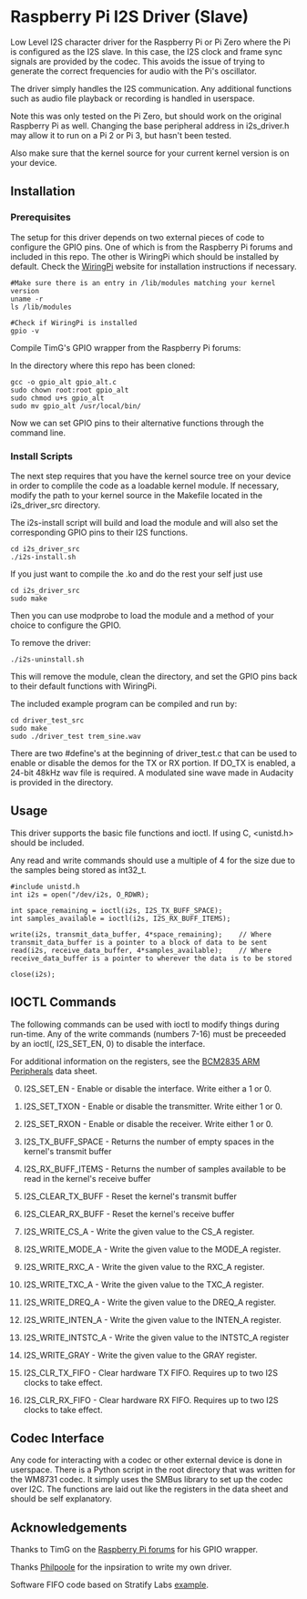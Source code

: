 # Raspberry Pi I2S Driver (Slave)

Low Level I2S character driver for the Raspberry Pi or Pi Zero where the Pi is configured as the I2S slave. In this case, the I2S clock and frame sync signals are provided by the codec. This avoids the issue of trying to generate the correct frequencies for audio with the Pi's oscillator.

The driver simply handles the I2S communication. Any additional functions such as audio file playback or recording is handled in userspace.

Note this was only tested on the Pi Zero, but should work on the original Raspberry Pi as well. Changing the base peripheral address in i2s_driver.h may allow it to run on a Pi 2 or Pi 3, but hasn't been tested.

Also make sure that the kernel source for your current kernel version is on your device.

## Installation

### Prerequisites
The setup for this driver depends on two external pieces of code to configure the GPIO pins.  One of which is from the Raspberry Pi forums and included in this repo. The other is WiringPi which should be installed by default. Check the [WiringPi] website for installation instructions if necessary.

<pre><code>#Make sure there is an entry in /lib/modules matching your kernel version
uname -r
ls /lib/modules

#Check if WiringPi is installed
gpio -v
</pre></code>

Compile TimG's GPIO wrapper from the Raspberry Pi forums:

In the directory where this repo has been cloned:
<pre><code>gcc -o gpio_alt gpio_alt.c
sudo chown root:root gpio_alt
sudo chmod u+s gpio_alt
sudo mv gpio_alt /usr/local/bin/
</pre></code>

Now we can set GPIO pins to their alternative functions through the command line. 

### Install Scripts

The next step requires that you have the kernel source tree on your device in order to complile the code as a loadable kernel module. If necessary, modify the path to your kernel source in the Makefile located in the i2s_driver_src directory. 

The i2s-install script will build and load the module and will also set the corresponding GPIO pins to their I2S functions.  
<pre><code>cd i2s_driver_src
./i2s-install.sh
</pre></code>

If you just want to compile the .ko and do the rest your self just use 
<pre><code>cd i2s_driver_src
sudo make
</pre></code>
Then you can use modprobe to load the module and a method of your choice to configure the GPIO.

To remove the driver:
<pre><code>./i2s-uninstall.sh
</pre></code>
This will remove the module, clean the directory, and set the GPIO pins back to their default functions with WiringPi.

The included example program can be compiled and run by:
<pre><code>cd driver_test_src
sudo make
sudo ./driver_test trem_sine.wav
</pre></code>
There are two #define's at the beginning of driver_test.c that can be used to enable or disable the demos for the TX or RX portion. If DO_TX is enabled, a 24-bit 48kHz wav file is required. A modulated sine wave made in Audacity is provided in the directory.


## Usage
This driver supports the basic file functions and ioctl.  If using C, <unistd.h> should be included.

Any read and write commands should use a multiple of 4 for the size due to the samples being stored as int32_t.

<pre><code>#include unistd.h
int i2s = open("/dev/i2s, O_RDWR);

int space_remaining = ioctl(i2s, I2S_TX_BUFF_SPACE);
int samples_available = ioctl(i2s, I2S_RX_BUFF_ITEMS);

write(i2s, transmit_data_buffer, 4*space_remaining);    // Where transmit_data_buffer is a pointer to a block of data to be sent
read(i2s, receive_data_buffer, 4*samples_available);    // Where receive_data_buffer is a pointer to wherever the data is to be stored

close(i2s);
</code></pre>

## IOCTL Commands
The following commands can be used with ioctl to modify things during run-time.  Any of the write commands (numbers 7-16) must be preceeded by an ioctl(<file>, I2S_SET_EN, 0) to disable the interface. 

For additional information on the registers, see the [BCM2835 ARM Peripherals] data sheet.

0. I2S_SET_EN - Enable or disable the interface. Write either a 1 or 0.

1. I2S_SET_TXON - Enable or disable the transmitter.  Write either 1 or 0.

2. I2S_SET_RXON - Enable or disable the receiver. Write either 1 or 0.

3. I2S_TX_BUFF_SPACE - Returns the number of empty spaces in the kernel's transmit buffer

4. I2S_RX_BUFF_ITEMS - Returns the number of samples available to be read in the kernel's receive buffer

5. I2S_CLEAR_TX_BUFF - Reset the kernel's transmit buffer

6. I2S_CLEAR_RX_BUFF - Reset the kernel's receive buffer

7. I2S_WRITE_CS_A - Write the given value to the CS_A register.

8. I2S_WRITE_MODE_A - Write the given value to the MODE_A register.

9. I2S_WRITE_RXC_A - Write the given value to the RXC_A register.

10. I2S_WRITE_TXC_A - Write the given value to the TXC_A register.

11. I2S_WRITE_DREQ_A - Write the given value to the DREQ_A register.

12. I2S_WRITE_INTEN_A - Write the given value to the INTEN_A register.

13. I2S_WRITE_INTSTC_A - Write the given value to the INTSTC_A register

14. I2S_WRITE_GRAY - Write the given value to the GRAY register.

15. I2S_CLR_TX_FIFO - Clear hardware TX FIFO. Requires up to two I2S clocks to take effect.

16. I2S_CLR_RX_FIFO - Clear hardware RX FIFO. Requires up to two I2S clocks to take effect.

## Codec Interface
Any code for interacting with a codec or other external device is done in userspace. There is a Python script in the root directory that was written for the WM8731 codec. It simply uses the SMBus library to set up the codec over I2C.  The functions are laid out like the registers in the data sheet and should be self explanatory.

## Acknowledgements
Thanks to TimG on the [Raspberry Pi forums] for his GPIO wrapper.

Thanks [Philpoole] for the inpsiration to write my own driver.

Software FIFO code based on Stratify Labs [example].

[Raspberry Pi forums]: <https://www.raspberrypi.org/forums/viewtopic.php?f=44&t=39138>
[example]: <https://stratifylabs.co/embedded%20design%20tips/2013/10/02/Tips-A-FIFO-Buffer-Implementation/>
[Philpoole]: <https://github.com/philpoole/>
[BCM2835 ARM Peripherals]: <https://www.raspberrypi.org/documentation/hardware/raspberrypi/bcm2835/BCM2835-ARM-Peripherals.pdf>
[WiringPi]: <http://wiringpi.com/download-and-install/>
